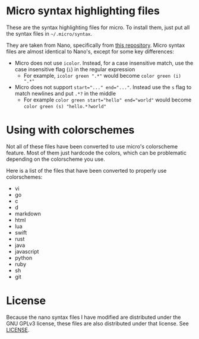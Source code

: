 # Micro syntax highlighting files

These are the syntax highlighting files for micro. To install them, just
put all the syntax files in `~/.micro/syntax`.

They are taken from Nano, specifically from [this repository](https://github.com/scopatz/nanorc).
Micro syntax files are almost identical to Nano's, except for some key differences:

* Micro does not use `icolor`. Instead, for a case insensitive match, use the case insensitive flag (`i`) in the regular expression
    * For example, `icolor green ".*"` would become `color green (i) ".*"`
* Micro does not support `start="..." end="..."`. Instead use the `s` flag to match newlines and put `.*?` in the middle
    * For example `color green start="hello" end="world"` would become `color green (s) "hello.*?world"`

# Using with colorschemes

Not all of these files have been converted to use micro's colorscheme feature. Most of them just hardcode the colors, which
can be problematic depending on the colorscheme you use.

Here is a list of the files that have been converted to properly use colorschemes:

* vi
* go
* c
* d
* markdown
* html
* lua
* swift
* rust
* java
* javascript
* python
* ruby
* sh
* git

# License

Because the nano syntax files I have modified are distributed under the GNU GPLv3 license, these files are also distributed
under that license. See [LICENSE](runtime/syntax/LICENSE).
